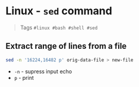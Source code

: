 # Linux - `sed` command

> Tags `#linux #bash #shell #sed`

## Extract range of lines from a file
```bash
sed -n '16224,16482 p' orig-data-file > new-file
```
- `-n` - supress input echo
- `p` - print